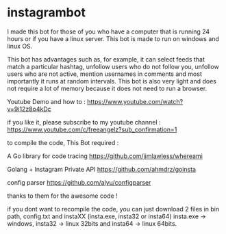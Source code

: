 # instagrambot

I made this bot for those of you who have a computer that is running 24 hours or if you have a linux server. This bot is made to run on windows and linux OS.

This bot has advantages such as, for example, it can select feeds that match a particular hashtag, unfollow users who do not follow you, unfollow users who are not active, mention usernames in comments and most importantly it runs at random intervals. This bot is also very light and does not require a lot of memory because it does not need to run a browser.

Youtube Demo and how to :
https://www.youtube.com/watch?v=9i12z8o4kDc

if you like it, please subscribe to my youtube channel :
https://www.youtube.com/c/freeangelz?sub_confirmation=1

to compile the code, This Bot required :

A Go library for code tracing
https://github.com/jimlawless/whereami

Golang + Instagram Private API
https://github.com/ahmdrz/goinsta

config parser
https://github.com/alyu/configparser

thanks to them for the awesome code !

if you dont want to recompile the code, you can just download 2 files in bin path, config.txt and instaXX (insta.exe, insta32 or insta64) insta.exe -> windows, insta32 -> linux 32bits and insta64 -> linux 64bits.
